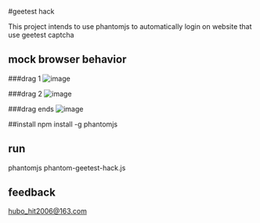 #geetest hack

This project intends to use phantomjs to automatically login on website that use geetest captcha
## mock browser behavior
###drag 1
![image](https://github.com/bowin/geetest-hack/blob/master/screenshots/mouse-moved-3-1459911001339.png)

###drag 2
![image](https://github.com/bowin/geetest-hack/blob/master/screenshots/mouse-moved-5-1459911001523.png)

###drag ends
![image](https://github.com/bowin/geetest-hack/blob/master/screenshots/mouse-over-1459911002166.png)

##install
npm install -g phantomjs

## run
phantomjs phantom-geetest-hack.js

## feedback
hubo_hit2006@163.com


